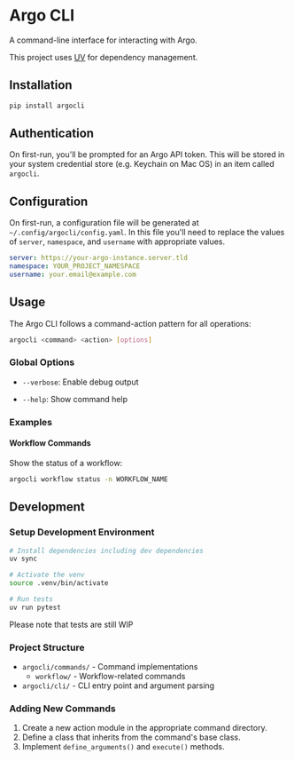 # Argo CLI

A command-line interface for interacting with Argo.

This project uses [UV](https://github.com/astral-sh/uv) for dependency management.

## Installation

```bash
pip install argocli
```

## Authentication

On first-run, you'll be prompted for an Argo API token. This will be stored in your system credential store (e.g. Keychain on Mac OS) in an item called `argocli`.

## Configuration

On first-run, a configuration file will be generated at `~/.config/argocli/config.yaml`. In this file you'll need to replace the values of `server`, `namespace`, and `username` with appropriate values.

```yaml
server: https://your-argo-instance.server.tld
namespace: YOUR_PROJECT_NAMESPACE
username: your.email@example.com
```

## Usage

The Argo CLI follows a command-action pattern for all operations:

```bash
argocli <command> <action> [options]
```

### Global Options

- `--verbose`: Enable debug output
<!-- - `--output [table|json]`: Control output format (default table) -->
- `--help`: Show command help
<!-- --suppress-output: Hide command output -->
<!-- --version: Display version information -->

### Examples

#### Workflow Commands

Show the status of a workflow:

```bash
argocli workflow status -n WORKFLOW_NAME
```

## Development

### Setup Development Environment

```bash
# Install dependencies including dev dependencies
uv sync

# Activate the venv
source .venv/bin/activate

# Run tests
uv run pytest
```

Please note that tests are still WIP

### Project Structure

- `argocli/commands/` - Command implementations
  - `workflow/` - Workflow-related commands
- `argocli/cli/` - CLI entry point and argument parsing

### Adding New Commands

1. Create a new action module in the appropriate command directory.
2. Define a class that inherits from the command's base class.
3. Implement `define_arguments()` and `execute()` methods.

